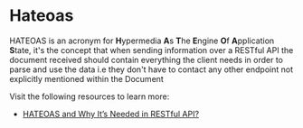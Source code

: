 # Hateoas

HATEOAS is an acronym for <b>H</b>ypermedia <b>A</b>s <b>T</b>he <b>E</b>ngine <b>O</b>f <b>A</b>pplication <b>S</b>tate, it's the concept that when sending information over a RESTful API the document received should contain everything the client needs in order to parse and use the data i.e they don't have to contact any other endpoint not explicitly mentioned within the Document

Visit the following resources to learn more:

- [HATEOAS and Why It’s Needed in RESTful API?](https://www.geeksforgeeks.org/hateoas-and-why-its-needed-in-restful-api/)
